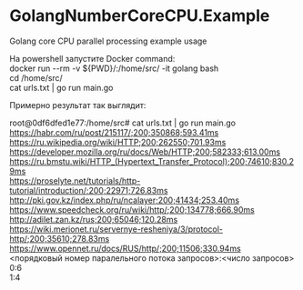 # GolangNumberCoreCPU.Example
Golang core CPU parallel processing example usage

На powershell запустите Docker command: <br/>
docker  run  --rm -v ${PWD}/:/home/src/ -it  golang bash <br/>
cd /home/src/ <br/>
cat urls.txt | go run main.go <br/>

Примерно результат так выглядит: <br/>

root@0df6dfed1e77:/home/src# cat urls.txt | go run main.go <br/>
https://habr.com/ru/post/215117/;200;350868;593.41ms <br/>
https://ru.wikipedia.org/wiki/HTTP;200;262550;701.93ms <br/>
https://developer.mozilla.org/ru/docs/Web/HTTP;200;582333;613.00ms <br/>
https://ru.bmstu.wiki/HTTP_(Hypertext_Transfer_Protocol);200;74610;830.29ms <br/>
https://proselyte.net/tutorials/http-tutorial/introduction/;200;22971;726.83ms <br/>
http://pki.gov.kz/index.php/ru/ncalayer;200;41434;253.40ms <br/>
https://www.speedcheck.org/ru/wiki/http/;200;134778;666.90ms <br/>
http://adilet.zan.kz/rus;200;65046;120.28ms <br/>
https://wiki.merionet.ru/servernye-resheniya/3/protocol-http/;200;35610;278.83ms <br/>
https://www.opennet.ru/docs/RUS/http/;200;11506;330.94ms <br/>
<порядковый номер паралельного потока запросов>:<число запросов> <br/>
0:6 <br/>
1:4 <br/>
